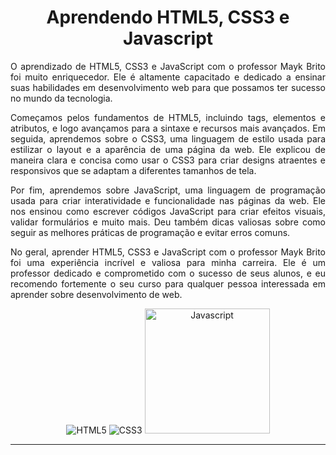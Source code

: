 <h1 align="center">Aprendendo HTML5, CSS3 e Javascript</h1>

<div align="justify">
  
<p color="red">O aprendizado de HTML5, CSS3 e JavaScript com o professor Mayk Brito foi muito enriquecedor. Ele é altamente capacitado e dedicado a ensinar suas habilidades em desenvolvimento web para que possamos ter sucesso no mundo da tecnologia.</p>

<p color"#000">Começamos pelos fundamentos de HTML5, incluindo tags, elementos e atributos, e logo avançamos para a sintaxe e recursos mais avançados. Em seguida, aprendemos sobre o CSS3, uma linguagem de estilo usada para estilizar o layout e a aparência de uma página da web. Ele explicou de maneira clara e concisa como usar o CSS3 para criar designs atraentes e responsivos que se adaptam a diferentes tamanhos de tela.</p>

<p>Por fim, aprendemos sobre JavaScript, uma linguagem de programação usada para criar interatividade e funcionalidade nas páginas da web. Ele nos ensinou como escrever códigos JavaScript para criar efeitos visuais, validar formulários e muito mais. Deu também dicas valiosas sobre como seguir as melhores práticas de programação e evitar erros comuns.</p>

<p>No geral, aprender HTML5, CSS3 e JavaScript com o professor Mayk Brito foi uma experiência incrível e valiosa para minha carreira. Ele é um professor dedicado e comprometido com o sucesso de seus alunos, e eu recomendo fortemente o seu curso para qualquer pessoa interessada em aprender sobre desenvolvimento de web.</p>

</div>
<div align="center">
 <img src="https://github.com/hochiminh1996/html5-css3-study/blob/master/Modulo_1/img/html-5.png" title="HTML5">
 <img src="https://github.com/hochiminh1996/html5-css3-study/blob/master/Modulo_1/img/css-3.png" title="CSS3">
 <img src="https://cdn-icons-png.flaticon.com/512/919/919828.png" height="200" width="200" title="Javascript">
</div>

<hr>
